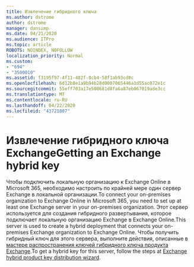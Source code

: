 ```yaml
---
title: Извлечение гибридного ключа
ms.author: dstrome
author: dstrome
manager: dansimp
ms.date: 04/21/2020
ms.audience: ITPro
ms.topic: article
ROBOTS: NOINDEX, NOFOLLOW
localization_priority: Normal
ms.custom:
- "694"
- "3500010"
ms.assetid: f3195f97-4f11-482f-8cb4-58f1ab93cd8c
ms.openlocfilehash: 6d12b8e1a9b94b28d0007065446a1d55ac072e1c
ms.sourcegitcommit: 55eff703a17e500681d8fa6a87eb067019ade3cc
ms.translationtype: MT
ms.contentlocale: ru-RU
ms.lasthandoff: 04/22/2020
ms.locfileid: "43721807"
---
```

# <a name="getting-an-exchange-hybrid-key"></a><span data-ttu-id="53dda-102">Извлечение гибридного ключа Exchange</span><span class="sxs-lookup"><span data-stu-id="53dda-102">Getting an Exchange hybrid key</span></span>

<span data-ttu-id="53dda-103">Чтобы подключить локальную организацию к Exchange Online в Microsoft 365, необходимо настроить по крайней мере один сервер Exchange в локальной организации.</span><span class="sxs-lookup"><span data-stu-id="53dda-103">To connect your on-premises organization to Exchange Online in Microsoft 365, you need to set up at least one Exchange server in your on-premises organization.</span></span> <span data-ttu-id="53dda-104">Этот сервер используется для создания гибридного развертывания, которое подключает локальную организацию Exchange в Exchange Online.</span><span class="sxs-lookup"><span data-stu-id="53dda-104">This server is used to create a hybrid deployment that connects your on-premises Exchange organization to Exchange Online.</span></span> <span data-ttu-id="53dda-105">Чтобы получить гибридный ключ для этого сервера, выполните действия, описанные в [мастере распространения ключей гибридного ключа продукта Exchange](https://aka.ms/hybridkey).</span><span class="sxs-lookup"><span data-stu-id="53dda-105">To get a hybrid key for this server, follow the steps at [Exchange hybrid product key distribution wizard](https://aka.ms/hybridkey).</span></span>
  